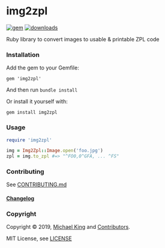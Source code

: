 # img2zpl

[![gem](https://img.shields.io/gem/v/img2zpl)](https://rubygems.org/gems/img2zpl)
[![downloads](https://img.shields.io/gem/dt/img2zpl?color=brightgreen)](https://rubygems.org/gems/img2zpl)

Ruby library to convert images to usable &amp; printable ZPL code

### Installation

Add the gem to your Gemfile:
```
gem 'img2zpl'
```
And then run `bundle install`

Or install it yourself with:
```
gem install img2zpl
```

### Usage

```ruby
require 'img2zpl'

img = Img2Zpl::Image.open('foo.jpg')
zpl = img.to_zpl #=> "^FO0,0^GFA, ... ^FS"
```

### Contributing

See [CONTRIBUTING.md](CONTRIBUTING.md)

#### [Changelog](CHANGELOG.md)

### Copyright

Copyright &copy; 2019, [Michael King]() and [Contributors](CHANGELOG.md).

MIT License, see [LICENSE](https://github.com/mtking2/img2zpl/blob/master/LICENSE)
